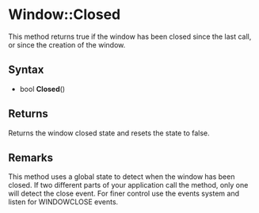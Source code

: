 # Window::Closed #
This method returns true if the window has been closed since the last call, or since the creation of the window.

## Syntax ##
- bool **Closed**()

## Returns ##
Returns the window closed state and resets the state to false.

## Remarks ##
This method uses a global state to detect when the window has been closed. If two different parts of your application call the method, only one will detect the close event. For finer control use the events system and listen for WINDOWCLOSE events.